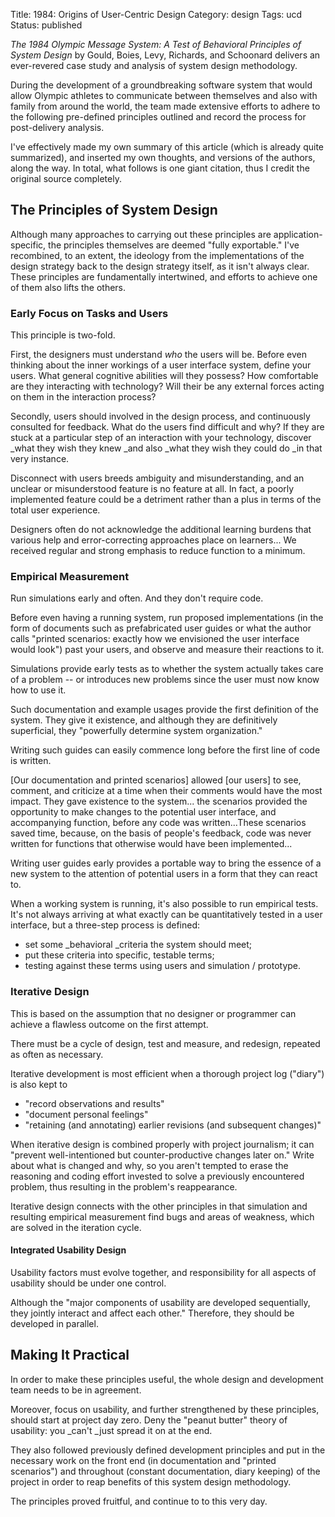 Title: 1984: Origins of User-Centric Design 
Category: design
Tags: ucd
Status: published

_The 1984 Olympic Message System: A Test of Behavioral Principles of System Design_ by Gould, Boies, Levy, Richards, and Schoonard delivers an ever-revered case study and analysis of system design methodology.

During the development of a groundbreaking software system that would allow Olympic athletes to communicate between themselves and also with family from around the world, the team made extensive efforts to adhere to the following pre-defined principles outlined and record the process for post-delivery analysis.

I've effectively made my own summary of this article (which is already quite summarized), and inserted my own thoughts, and versions of the authors, along the way. In total, what follows is one giant citation, thus I credit the original source completely.

## The Principles of System Design

Although many approaches to carrying out these principles are application-specific, the principles themselves are deemed "fully exportable." I've recombined, to an extent, the ideology from the implementations of the design strategy back to the design strategy itself, as it isn't always clear. These principles are fundamentally intertwined, and efforts to achieve one of them also lifts the others.

### Early Focus on Tasks and Users

This principle is two-fold.

First, the designers must understand _who_ the users will be. Before even thinking about the inner workings of a user interface system, define your users. What general cognitive abilities will they possess? How comfortable are they interacting with technology? Will their be any external forces acting on them in the interaction process?

Secondly, users should involved in the design process, and continuously consulted for feedback. What do the users find difficult and why? If they are stuck at a particular step of an interaction with your technology, discover _what they wish they knew _and also _what they wish they could do _in that very instance.

Disconnect with users breeds ambiguity and misunderstanding, and an unclear or misunderstood feature is no feature at all. In fact, a poorly implemented feature could be a detriment rather than a plus in terms of the total user experience.
<div class="quote">
    Designers often do not acknowledge the additional learning burdens that various help and error-correcting approaches place on learners... We received regular and strong emphasis to reduce function to a minimum.
    </div>

### Empirical Measurement

Run simulations early and often. And they don't require code.

Before even having a running system, run proposed implementations (in the form of documents such as prefabricated user guides or what the author calls "printed scenarios: exactly how we envisioned the user interface would look") past your users, and observe and measure their reactions to it.

<div class="quote">
    Simulations provide early tests as to whether the system actually takes care of a problem -- or introduces new problems since the user must now know how to use it.
</div>


Such documentation and example usages provide the first definition of the system. They give it existence, and although they are definitively superficial, they "powerfully determine system organization."

Writing such guides can easily commence long before the first line of code is written.

<div class="quote">
    [Our documentation and printed scenarios] allowed [our users] to see, comment, and criticize at a time when their comments would have the most impact. They gave existence to the system... the scenarios provided the opportunity to make changes to the potential user interface, and accompanying function, before any code was written...These scenarios saved time, because, on the basis of people's feedback, code was never written for functions that otherwise would have been implemented...
</div>

Writing user guides early provides a portable way to bring the essence of a new system to the attention of potential users in a form that they can react to.

When a working system is running, it's also possible to run empirical tests. It's not always arriving at what exactly can be quantitatively tested in a user interface, but a three-step process is defined:

- set some _behavioral _criteria the system should meet;
- put these criteria into specific, testable terms;
- testing against these terms using users and simulation / prototype.

### Iterative Design

This is based on the assumption that no designer or programmer can achieve a flawless outcome on the first attempt.

<div class="quote">
    There must be a cycle of design, test and measure, and redesign, repeated as often as necessary.
</div>

Iterative development is most efficient when a thorough project log ("diary") is also kept to

- "record observations and results"
- "document personal feelings"
- "retaining (and annotating) earlier revisions (and subsequent changes)"

When iterative design is combined properly with project journalism; it can "prevent well-intentioned but counter-productive changes later on." Write about what is changed and why, so you aren't tempted to erase the reasoning and coding effort invested to solve a previously encountered problem, thus resulting in the problem's reappearance.

Iterative design connects with the other principles in that simulation and resulting empirical measurement find bugs and areas of weakness, which are solved in the  iteration cycle.

#### Integrated Usability Design

<div class="quote">
    Usability factors must evolve together, and responsibility for all aspects of usability should be under one control.
</div>

Although the "major components of usability are developed sequentially, they jointly interact and affect each other." Therefore, they should be developed in parallel.

## Making It Practical

In order to make these principles useful, the whole design and development team needs to be in agreement.

Moreover, focus on usability, and further strengthened by these principles, should start at project day zero. Deny the "peanut butter" theory of usability: you _can't _just spread it on at the end.

They also followed previously defined development principles and put in the necessary work on the front end (in documentation and "printed scenarios") and throughout (constant documentation, diary keeping) of the project in order to reap benefits of this system design methodology.

The principles proved fruitful, and continue to to this very day.


